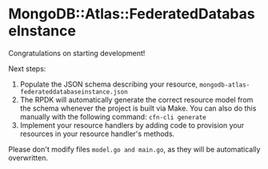 # MongoDB::Atlas::FederatedDatabaseInstance

Congratulations on starting development!

Next steps:

1. Populate the JSON schema describing your resource, `mongodb-atlas-federateddatabaseinstance.json`
2. The RPDK will automatically generate the correct resource model from the
   schema whenever the project is built via Make.
   You can also do this manually with the following command: `cfn-cli generate`
3. Implement your resource handlers by adding code to provision your resources in your resource handler's methods.

Please don't modify files `model.go and main.go`, as they will be automatically overwritten.

